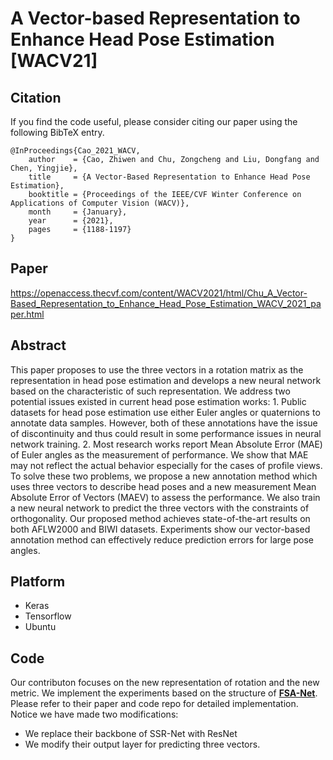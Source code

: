 # A Vector-based Representation to Enhance Head Pose Estimation [WACV21]

## Citation
If you find the code useful, please consider citing our paper using the following BibTeX entry.

```
@InProceedings{Cao_2021_WACV,
    author    = {Cao, Zhiwen and Chu, Zongcheng and Liu, Dongfang and Chen, Yingjie},
    title     = {A Vector-Based Representation to Enhance Head Pose Estimation},
    booktitle = {Proceedings of the IEEE/CVF Winter Conference on Applications of Computer Vision (WACV)},
    month     = {January},
    year      = {2021},
    pages     = {1188-1197}
}
```

## Paper
https://openaccess.thecvf.com/content/WACV2021/html/Chu_A_Vector-Based_Representation_to_Enhance_Head_Pose_Estimation_WACV_2021_paper.html

## Abstract
This paper proposes to use the three vectors in a rotation matrix as the representation in head pose estimation and develops a new neural network based on the characteristic of such representation. We address two potential issues existed in current head pose estimation works: 1. Public datasets for head pose estimation use either Euler angles or quaternions to annotate data samples. However, both of these annotations have the issue of discontinuity and thus could result in some performance issues in neural network training. 2. Most research works report Mean Absolute Error (MAE) of Euler angles as the measurement of performance. We show that MAE may not reflect the actual behavior especially for the cases of profile views. To solve these two problems, we propose a new annotation method which uses three vectors to describe head poses and a new measurement Mean Absolute Error of Vectors (MAEV) to assess the performance. We also train a new neural network to predict the three vectors with the constraints of orthogonality. Our proposed method achieves state-of-the-art results on both AFLW2000 and BIWI datasets. Experiments show our vector-based annotation method can effectively reduce prediction errors for large pose angles.


## Platform
+ Keras
+ Tensorflow
+ Ubuntu

## Code

Our contributon focuses on the new representation of rotation and the new metric. We implement the experiments based on the structure of [**FSA-Net**](https://github.com/shamangary/FSA-Net). Please refer to their paper and code repo for detailed implementation. Notice we have made two modifications:
+ We replace their backbone of SSR-Net with ResNet
+ We modify their output layer for predicting three vectors.
